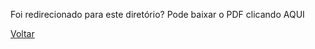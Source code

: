 Foi redirecionado para este diretório? Pode baixar o PDF clicando AQUI


<a href="https://github.com/ZeldaBD/Project-RH/tree/version-0.2">Voltar</a>
